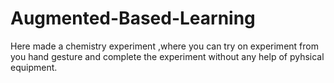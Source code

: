 # Augmented-Based-Learning
Here made a chemistry experiment ,where you can try on experiment from you hand gesture and complete the experiment without any help of pyhsical equipment.
